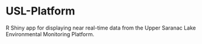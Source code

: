 # USL-Platform
R Shiny app for displaying near real-time data from the Upper Saranac Lake Environmental Monitoring Platform.

